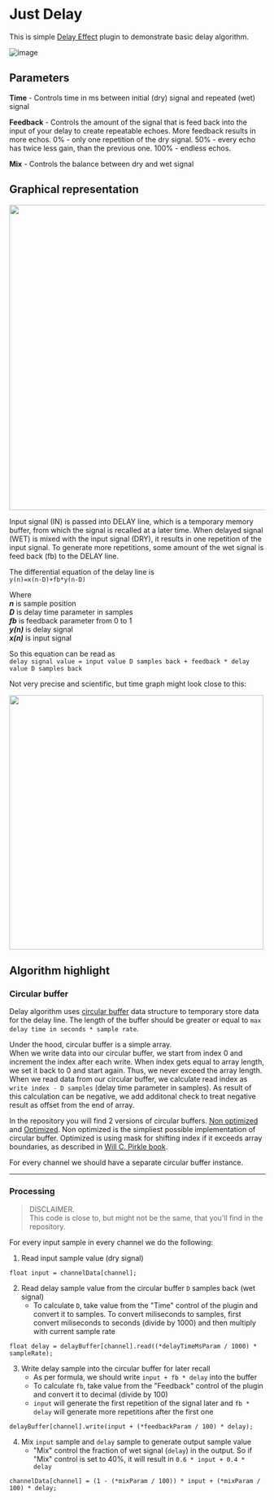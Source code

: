 # Just Delay

This is simple [Delay Effect](https://en.m.wikipedia.org/wiki/Delay_(audio_effect)) plugin to demonstrate basic delay algorithm.

![image](https://user-images.githubusercontent.com/6858921/142690634-63763a7b-2a48-4716-832d-8b5329f9871e.png)

## Parameters

**Time** - Controls time in ms between initial (dry) signal and repeated (wet) signal

**Feedback** - Controls the amount of the signal that is feed back into the input of your delay to create repeatable echoes. More feedback results in more echos. 0% - only one repetition of the dry signal. 50% - every echo has twice less gain, than the previous one. 100% - endless echos. 

**Mix** - Controls the balance between dry and wet signal



## Graphical representation

<img src="https://user-images.githubusercontent.com/6858921/142695687-46ae0e07-6c08-4726-812a-aac7242e9c76.png" width="600px">

Input signal (IN) is passed into DELAY line, which is a temporary memory buffer, from which the signal is recalled at a later time. When delayed signal (WET) is mixed with the input signal (DRY), it results in one repetition of the input signal. To generate more repetitions, some amount of the wet signal is feed back (fb) to the DELAY line. 

The differential equation of the delay line is \
```y(n)=x(n-D)+fb*y(n-D)```

Where\
***n*** is sample position\
***D*** is delay time parameter in samples\
***fb*** is feedback parameter from 0 to 1\
***y(n)*** is delay signal\
***x(n)*** is input signal

So this equation can be read as\
```delay signal value = input value D samples back + feedback * delay value D samples back```

Not very precise and scientific, but time graph might look close to this:

<img src="https://user-images.githubusercontent.com/6858921/142696931-4119d6d5-7d15-4374-a85b-b44fc12d7183.png" width="500px">

## Algorithm highlight

### Circular buffer
Delay algorithm uses [circular buffer](https://en.m.wikipedia.org/wiki/Circular_buffer) data structure to temporary store data for the delay line. 
The length of the buffer should be greater or equal to `max delay time in seconds * sample rate`.

Under the hood, circular buffer is a simple array. \
When we write data into our circular buffer, we start from index 0 and increment the index after each write. When index gets equal to array length, we set it back to 0 and start again. Thus, we never exceed the array length. \
When we read data from our circular buffer, we calculate read index as `write index - D samples` (delay time parameter in samples). As result of this calculation can be negative, we add additonal check to treat negative result as offset from the end of array.

In the repository you will find 2 versions of circular buffers. [Non optimized](./Source/CircularBuffer.cpp) and [Optimized](./Source/CircularBufferOptimized.cpp). 
Non optimized is the simpliest possible implementation of circular buffer. 
Optimized is using mask for shifting index if it exceeds array boundaries, as described in [Will C. Pirkle book](https://www.amazon.com/Designing-Audio-Effect-Plugins-C/dp/1138591939).

For every channel we should have a separate circular buffer instance.

---

### Processing
> DISCLAIMER. \
This code is close to, but might not be the same, that you'll find in the repository.

For every input sample in every channel we do the following:

1. Read input sample value (dry signal)
```
float input = channelData[channel];
```

2. Read delay sample value from the circular buffer `D` samples back (wet signal)
   - To calculate `D`, take value from the "Time" control of the plugin and convert it to samples. To convert miliseconds to samples, first convert miliseconds to seconds (divide by 1000) and then multiply with current sample rate
```
float delay = delayBuffer[channel].read((*delayTimeMsParam / 1000) * sampleRate);
```

3. Write delay sample into the circular buffer for later recall
   - As per formula, we should write `input + fb * delay` into the buffer
   - To calculate `fb`, take value from the "Feedback" control of the plugin and convert it to decimal (divide by 100)
   - `input` will generate the first repetition of the signal later and `fb * delay` will generate more repetitions after the first one
```
delayBuffer[channel].write(input + (*feedbackParam / 100) * delay);
```

4. Mix `input` sample and `delay` sample to generate output sample value
   - "Mix" control the fraction of wet signal (`delay`) in the output. So if "Mix" control is set to 40%, it will result in `0.6 * input + 0.4 * delay`
```
channelData[channel] = (1 - (*mixParam / 100)) * input + (*mixParam / 100) * delay;
```
